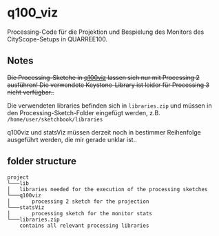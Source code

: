 # q100_viz
Processing-Code für die Projektion und Bespielung des Monitors des CityScope-Setups in QUARREE100.

## Notes
~~Die Processing-Sketche in [q100viz](q100viz/) lassen sich nur mit Processing 2 ausführen! Die verwendete Keystone-Library ist leider für Processing 3 nicht verfügbar..~~

Die verwendeten libraries befinden sich in `libraries.zip` und müssen in den Processing-Sketch-Folder eingefügt werden, z.B. `/home/user/sketchbook/libraries`

q100viz und statsViz müssen derzeit noch in bestimmer Reihenfolge ausgeführt werden, die mir gerade unklar ist..

## folder structure

```
project
└───lib
│	libraries needed for the execution of the processing sketches
└───q100viz
│       processing 2 sketch for the projection
└───statsViz
│       processing sketch for the monitor stats
└───libraries.zip
	contains all relevant processing libraries
```
